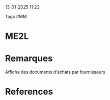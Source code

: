 13-01-2025 11:23

Tags #MM

# ME2L


# Remarques

Affiche des documents d'achats par fournisseurs
# References